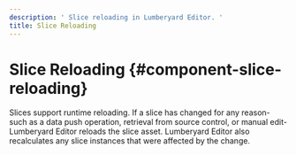 ```yaml
---
description: ' Slice reloading in Lumberyard Editor. '
title: Slice Reloading
---
```

# Slice Reloading {#component-slice-reloading}

Slices support runtime reloading\. If a slice has changed for any reason-such as a data push operation, retrieval from source control, or manual edit-Lumberyard Editor reloads the slice asset\. Lumberyard Editor also recalculates any slice instances that were affected by the change\.